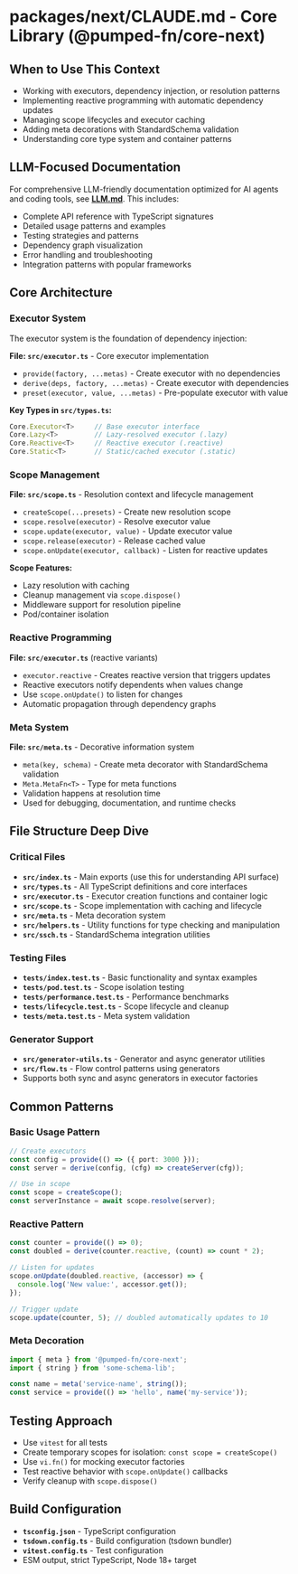# packages/next/CLAUDE.md - Core Library (@pumped-fn/core-next)

## When to Use This Context
- Working with executors, dependency injection, or resolution patterns
- Implementing reactive programming with automatic dependency updates
- Managing scope lifecycles and executor caching
- Adding meta decorations with StandardSchema validation
- Understanding core type system and container patterns

## LLM-Focused Documentation
For comprehensive LLM-friendly documentation optimized for AI agents and coding tools, see **[LLM.md](./LLM.md)**. This includes:
- Complete API reference with TypeScript signatures
- Detailed usage patterns and examples
- Testing strategies and patterns
- Dependency graph visualization
- Error handling and troubleshooting
- Integration patterns with popular frameworks

## Core Architecture

### Executor System
The executor system is the foundation of dependency injection:

**File: `src/executor.ts`** - Core executor implementation
- `provide(factory, ...metas)` - Create executor with no dependencies
- `derive(deps, factory, ...metas)` - Create executor with dependencies  
- `preset(executor, value, ...metas)` - Pre-populate executor with value

**Key Types in `src/types.ts`:**
```typescript
Core.Executor<T>     // Base executor interface
Core.Lazy<T>         // Lazy-resolved executor (.lazy)
Core.Reactive<T>     // Reactive executor (.reactive)  
Core.Static<T>       // Static/cached executor (.static)
```

### Scope Management
**File: `src/scope.ts`** - Resolution context and lifecycle management
- `createScope(...presets)` - Create new resolution scope
- `scope.resolve(executor)` - Resolve executor value
- `scope.update(executor, value)` - Update executor value
- `scope.release(executor)` - Release cached value
- `scope.onUpdate(executor, callback)` - Listen for reactive updates

**Scope Features:**
- Lazy resolution with caching
- Cleanup management via `scope.dispose()`
- Middleware support for resolution pipeline
- Pod/container isolation

### Reactive Programming
**File: `src/executor.ts`** (reactive variants)
- `executor.reactive` - Creates reactive version that triggers updates
- Reactive executors notify dependents when values change
- Use `scope.onUpdate()` to listen for changes
- Automatic propagation through dependency graphs

### Meta System
**File: `src/meta.ts`** - Decorative information system
- `meta(key, schema)` - Create meta decorator with StandardSchema validation
- `Meta.MetaFn<T>` - Type for meta functions
- Validation happens at resolution time
- Used for debugging, documentation, and runtime checks

## File Structure Deep Dive

### Critical Files
- **`src/index.ts`** - Main exports (use this for understanding API surface)
- **`src/types.ts`** - All TypeScript definitions and core interfaces
- **`src/executor.ts`** - Executor creation functions and container logic
- **`src/scope.ts`** - Scope implementation with caching and lifecycle
- **`src/meta.ts`** - Meta decoration system
- **`src/helpers.ts`** - Utility functions for type checking and manipulation
- **`src/ssch.ts`** - StandardSchema integration utilities

### Testing Files
- **`tests/index.test.ts`** - Basic functionality and syntax examples
- **`tests/pod.test.ts`** - Scope isolation testing
- **`tests/performance.test.ts`** - Performance benchmarks
- **`tests/lifecycle.test.ts`** - Scope lifecycle and cleanup
- **`tests/meta.test.ts`** - Meta system validation

### Generator Support
- **`src/generator-utils.ts`** - Generator and async generator utilities
- **`src/flow.ts`** - Flow control patterns using generators
- Supports both sync and async generators in executor factories

## Common Patterns

### Basic Usage Pattern
```typescript
// Create executors
const config = provide(() => ({ port: 3000 }));
const server = derive(config, (cfg) => createServer(cfg));

// Use in scope
const scope = createScope();
const serverInstance = await scope.resolve(server);
```

### Reactive Pattern
```typescript
const counter = provide(() => 0);
const doubled = derive(counter.reactive, (count) => count * 2);

// Listen for updates
scope.onUpdate(doubled.reactive, (accessor) => {
  console.log('New value:', accessor.get());
});

// Trigger update
scope.update(counter, 5); // doubled automatically updates to 10
```

### Meta Decoration
```typescript
import { meta } from '@pumped-fn/core-next';
import { string } from 'some-schema-lib';

const name = meta('service-name', string());
const service = provide(() => 'hello', name('my-service'));
```

## Testing Approach
- Use `vitest` for all tests
- Create temporary scopes for isolation: `const scope = createScope()`
- Use `vi.fn()` for mocking executor factories
- Test reactive behavior with `scope.onUpdate()` callbacks
- Verify cleanup with `scope.dispose()`

## Build Configuration
- **`tsconfig.json`** - TypeScript configuration
- **`tsdown.config.ts`** - Build configuration (tsdown bundler)
- **`vitest.config.ts`** - Test configuration
- ESM output, strict TypeScript, Node 18+ target